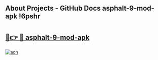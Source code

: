 ## About Projects - GitHub Docs asphalt-9-mod-apk !6pshr

# <h2><a href="https://andorid.site?title=asphalt-9-mod-apk&ref=13PRO">🔗👉 🔴 asphalt-9-mod-apk</a></h2>

[![acn](https://github.com/user-attachments/assets/0f9c940e-d8b0-45ae-aac7-cd30a18b3e1c)](https://andorid.site?title=asphalt-9-mod-apk&ref=13PRO)

